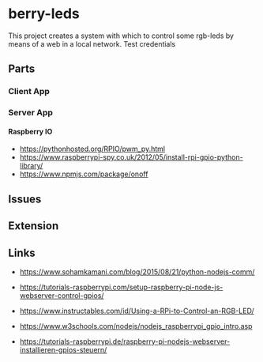 # berry-leds

This project creates a system with which to control some rgb-leds by means of a web in a local network.
Test credentials
## Parts

### Client App

####

### Server App

#### Raspberry IO
- https://pythonhosted.org/RPIO/pwm_py.html
- https://www.raspberrypi-spy.co.uk/2012/05/install-rpi-gpio-python-library/
- https://www.npmjs.com/package/onoff



## Issues

## Extension

## Links
- https://www.sohamkamani.com/blog/2015/08/21/python-nodejs-comm/

- https://tutorials-raspberrypi.com/setup-raspberry-pi-node-js-webserver-control-gpios/
- https://www.instructables.com/id/Using-a-RPi-to-Control-an-RGB-LED/


- https://www.w3schools.com/nodejs/nodejs_raspberrypi_gpio_intro.asp
- https://tutorials-raspberrypi.de/raspberry-pi-nodejs-webserver-installieren-gpios-steuern/
